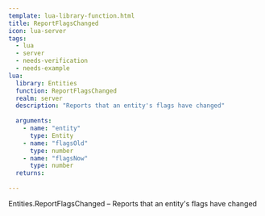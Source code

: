 ```yaml
---
template: lua-library-function.html
title: ReportFlagsChanged
icon: lua-server
tags:
  - lua
  - server
  - needs-verification
  - needs-example
lua:
  library: Entities
  function: ReportFlagsChanged
  realm: server
  description: "Reports that an entity's flags have changed"
  
  arguments:
    - name: "entity"
      type: Entity
    - name: "flagsOld"
      type: number
    - name: "flagsNow"
      type: number
  returns:
    
---
```


<div class="lua__search__keywords">
Entities.ReportFlagsChanged &#x2013; Reports that an entity's flags have changed
</div>

